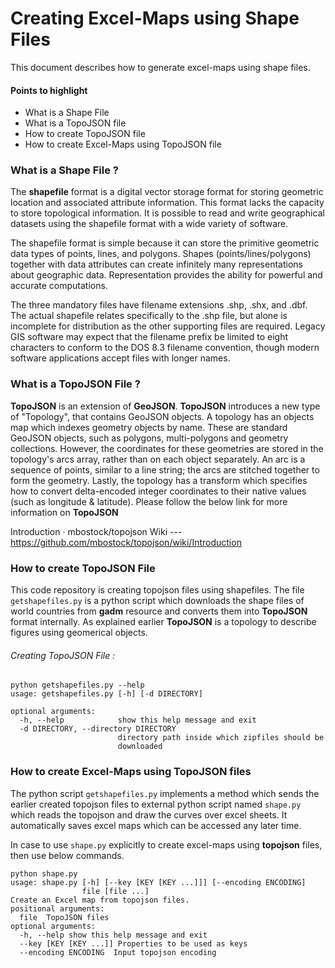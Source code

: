 
# Creating Excel-Maps using Shape Files

This document describes how to generate excel-maps using shape files.

#### Points to highlight
* What is a Shape File 
* What is a TopoJSON file 
* How to create TopoJSON file
* How to create Excel-Maps using TopoJSON file

### What is a Shape File ?

The **shapefile** format is a digital vector storage format for storing geometric location and associated attribute information. This format lacks the capacity to store topological information. It is possible to read and write geographical datasets using the shapefile format with a wide variety of software.

The shapefile format is simple because it can store the primitive geometric data types of points, lines, and polygons. Shapes (points/lines/polygons) together with data attributes can create infinitely many representations about geographic data. Representation provides the ability for powerful and accurate computations.

The three mandatory files have filename extensions .shp, .shx, and .dbf. The actual shapefile relates specifically to the .shp file, but alone is incomplete for distribution as the other supporting files are required. Legacy GIS software may expect that the filename prefix be limited to eight characters to conform to the DOS 8.3 filename convention, though modern software applications accept files with longer names.


### What is a TopoJSON File ?
**TopoJSON**  is an extension of **GeoJSON**. **TopoJSON** introduces a new type of "Topology", that contains GeoJSON objects. A topology has an objects map which indexes geometry objects by name. These are standard GeoJSON objects, such as polygons, multi-polygons and geometry collections. However, the coordinates for these geometries are stored in the topology's arcs array, rather than on each object separately. An arc is a sequence of points, similar to a line string; the arcs are stitched together to form the geometry. Lastly, the topology has a transform which specifies how to convert delta-encoded integer coordinates to their native values (such as longitude & latitude).
Please follow the below link for more information on **TopoJSON** 

Introduction · mbostock/topojson Wiki ---   https://github.com/mbostock/topojson/wiki/Introduction

### How to create TopoJSON File
This code repository is creating topojson files using shapefiles. The file ```getshapefiles.py``` is a python script which downloads the shape files of world countries from **gadm** resource and converts them into **TopoJSON** format internally. As explained earlier **TopoJSON** is a topology to describe figures using geomerical objects.

###### Creating TopoJSON File :
####
``` 
python getshapefiles.py --help
usage: getshapefiles.py [-h] [-d DIRECTORY]

optional arguments:
  -h, --help            show this help message and exit
  -d DIRECTORY, --directory DIRECTORY
                        directory path inside which zipfiles should be
                        downloaded

 ```

### How to create Excel-Maps using TopoJSON files
The python script ```getshapefiles.py``` implements a method which sends the earlier created topojson files to external python script named ``shape.py`` which reads the topojson and draw the curves over excel sheets. It automatically saves excel maps which can be accessed any later time.

In case to use ``shape.py`` explicitly to create excel-maps using **topojson** files, then use below commands.

```
python shape.py
usage: shape.py [-h] [--key [KEY [KEY ...]]] [--encoding ENCODING]
                file [file ...]
Create an Excel map from topojson files.
positional arguments:
  file  TopoJSON files
optional arguments:
  -h, --help show this help message and exit
  --key [KEY [KEY ...]] Properties to be used as keys
  --encoding ENCODING  Input topojson encoding
```